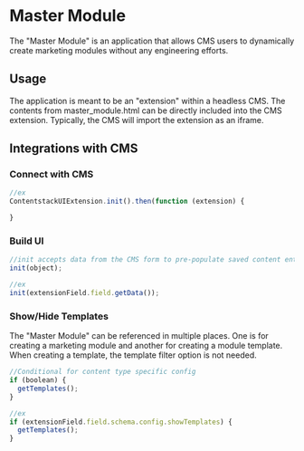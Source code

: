 # Master Module

The "Master Module" is an application that allows CMS users to dynamically create marketing modules without any engineering efforts.

## Usage
The application is meant to be an "extension" within a headless CMS. The contents from master_module.html can be directly included into the CMS extension. Typically, the CMS will import the extension as an iframe.

## Integrations with CMS

### Connect with CMS
```javascript
//ex
ContentstackUIExtension.init().then(function (extension) {

}
```

### Build UI
```javascript
//init accepts data from the CMS form to pre-populate saved content entries.
init(object);

//ex
init(extensionField.field.getData());
```
### Show/Hide Templates
The "Master Module" can be referenced in multiple places. One is for creating a marketing module and another for creating a module template. When creating a template, the template filter option is not needed.
```javascript
//Conditional for content type specific config
if (boolean) {
  getTemplates();
}

//ex
if (extensionField.field.schema.config.showTemplates) {
  getTemplates();
}
```